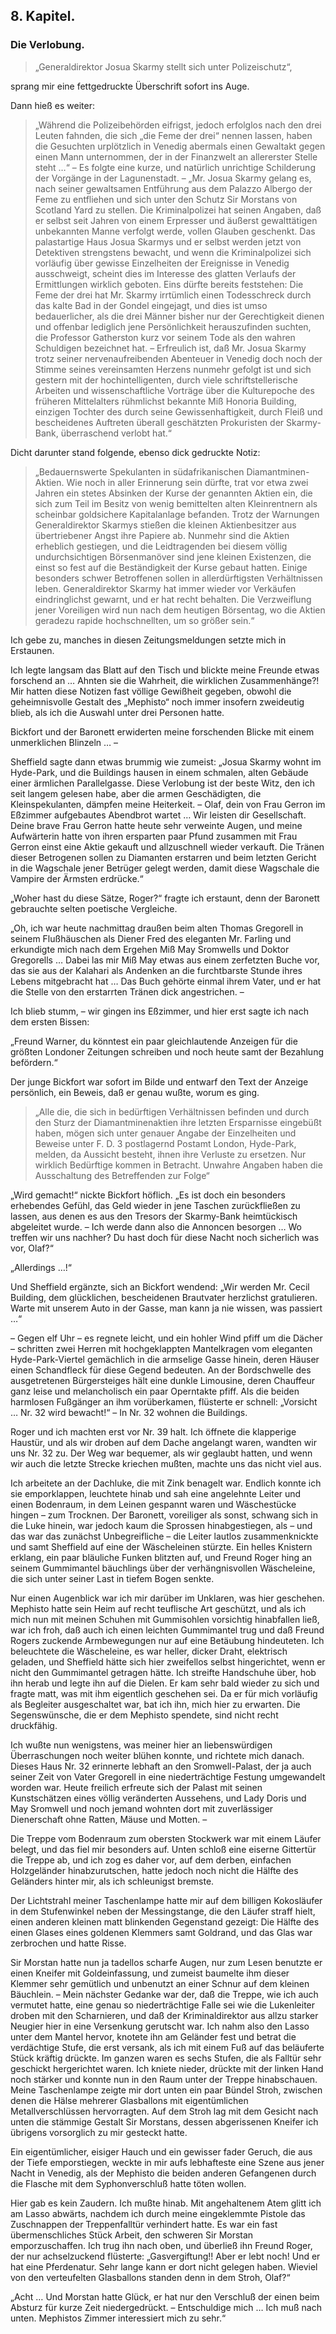 <h2>8. Kapitel.</h2>
<h3>Die Verlobung.</h3>

> „Generaldirektor Josua Skarmy stellt sich unter Polizeischutz“,

sprang mir eine fettgedruckte Überschrift sofort ins Auge.

Dann hieß es weiter:

> „Während die Polizeibehörden eifrigst, jedoch erfolglos nach den drei Leuten
> fahnden, die sich „die Feme der drei“ nennen lassen, haben die Gesuchten
> urplötzlich in Venedig abermals einen Gewaltakt gegen einen Mann unternommen,
> der in der Finanzwelt an allererster Stelle steht …“ – Es folgte eine kurze,
> und natürlich unrichtige Schilderung der Vorgänge in der Lagunenstadt. – „Mr.
> Josua Skarmy gelang es, nach seiner gewaltsamen Entführung aus dem Palazzo
> Albergo der Feme zu entfliehen und sich unter den Schutz Sir Morstans von
> Scotland Yard zu stellen. Die Kriminalpolizei hat seinen Angaben, daß er
> selbst seit Jahren von einem Erpresser und äußerst gewalttätigen unbekannten
> Manne verfolgt werde, vollen Glauben geschenkt. Das palastartige Haus Josua
> Skarmys und er selbst werden jetzt von Detektiven strengstens bewacht, und
> wenn die Kriminalpolizei sich vorläufig über gewisse Einzelheiten der
> Ereignisse in Venedig ausschweigt, scheint dies im Interesse des glatten
> Verlaufs der Ermittlungen wirklich geboten. Eins dürfte bereits feststehen:
> Die Feme der drei hat Mr. Skarmy irrtümlich einen Todesschreck durch das
> kalte Bad in der Gondel eingejagt, und dies ist umso bedauerlicher, als die
> drei Männer bisher nur der Gerechtigkeit dienen und offenbar lediglich jene
> Persönlichkeit herauszufinden suchten, die Professor Gatherston kurz vor
> seinem Tode als den wahren Schuldigen bezeichnet hat. – Erfreulich ist, daß
> Mr. Josua Skarmy trotz seiner nervenaufreibenden Abenteuer in Venedig doch
> noch der Stimme seines vereinsamten Herzens nunmehr gefolgt ist und sich
> gestern mit der hochintelligenten, durch viele schriftstellerische Arbeiten
> und wissenschaftliche Vorträge über die Kulturepoche des früheren
> Mittelalters rühmlichst bekannte Miß Honoria Building, einzigen Tochter des
> durch seine Gewissenhaftigkeit, durch Fleiß und bescheidenes Auftreten
> überall geschätzten Prokuristen der Skarmy-Bank, überraschend verlobt hat.“

Dicht darunter stand folgende, ebenso dick gedruckte Notiz:

> „Bedauernswerte Spekulanten in südafrikanischen Diamantminen-Aktien. Wie noch
> in aller Erinnerung sein dürfte, trat vor etwa zwei Jahren ein stetes
> Absinken der Kurse der genannten Aktien ein, die sich zum Teil im Besitz von
> wenig bemittelten alten Kleinrentnern als scheinbar goldsichere Kapitalanlage
> befanden. Trotz der Warnungen Generaldirektor Skarmys stießen die kleinen
> Aktienbesitzer aus übertriebener Angst ihre Papiere ab. Nunmehr sind die
> Aktien erheblich gestiegen, und die Leidtragenden bei diesem völlig
> undurchsichtigen Börsenmanöver sind jene kleinen Existenzen, die einst so
> fest auf die Beständigkeit der Kurse gebaut hatten. Einige besonders schwer
> Betroffenen sollen in allerdürftigsten Verhältnissen leben. Generaldirektor
> Skarmy hat immer wieder vor Verkäufen eindringlichst gewarnt, und er hat
> recht behalten. Die Verzweiflung jener Voreiligen wird nun nach dem heutigen
> Börsentag, wo die Aktien geradezu rapide hochschnellten, um so größer sein.“

Ich gebe zu, manches in diesen Zeitungsmeldungen setzte mich in Erstaunen.

Ich legte langsam das Blatt auf den Tisch und blickte meine Freunde etwas
forschend an … Ahnten sie die Wahrheit, die wirklichen Zusammenhänge?! Mir
hatten diese Notizen fast völlige Gewißheit gegeben, obwohl die geheimnisvolle
Gestalt des „Mephisto“ noch immer insofern zweideutig blieb, als ich die
Auswahl unter drei Personen hatte.

Bickfort und der Baronett erwiderten meine forschenden Blicke mit einem
unmerklichen Blinzeln … –

Sheffield sagte dann etwas brummig wie zumeist: „Josua Skarmy wohnt im
Hyde-Park, und die Buildings hausen in einem schmalen, alten Gebäude einer
ärmlichen Parallelgasse. Diese Verlobung ist der beste Witz, den ich seit
langem gelesen habe, aber die armen Geschädigten, die Kleinspekulanten, dämpfen
meine Heiterkeit. – Olaf, dein von Frau Gerron im Eßzimmer aufgebautes
Abendbrot wartet … Wir leisten dir Gesellschaft. Deine brave Frau Gerron hatte
heute sehr verweinte Augen, und meine Aufwärterin hatte von ihren ersparten
paar Pfund zusammen mit Frau Gerron einst eine Aktie gekauft und allzuschnell
wieder verkauft. Die Tränen dieser Betrogenen sollen zu Diamanten erstarren und
beim letzten Gericht in die Wagschale jener Betrüger gelegt werden, damit diese
Wagschale die Vampire der Ärmsten erdrücke.“

„Woher hast du diese Sätze, Roger?“ fragte ich erstaunt, denn der Baronett
gebrauchte selten poetische Vergleiche.

„Oh, ich war heute nachmittag draußen beim alten Thomas Gregorell in seinem
Flußhäuschen als Diener Fred des eleganten Mr. Farling und erkundigte mich nach
dem Ergehen Miß May Sromwells und Doktor Gregorells … Dabei las mir Miß May
etwas aus einem zerfetzten Buche vor, das sie aus der Kalahari als Andenken an
die furchtbarste Stunde ihres Lebens mitgebracht hat … Das Buch gehörte einmal
ihrem Vater, und er hat die Stelle von den erstarrten Tränen dick angestrichen.
–

Ich blieb stumm, – wir gingen ins Eßzimmer, und hier erst sagte ich nach dem
ersten Bissen:

„Freund Warner, du könntest ein paar gleichlautende Anzeigen für die größten
Londoner Zeitungen schreiben und noch heute samt der Bezahlung befördern.“

Der junge Bickfort war sofort im Bilde und entwarf den Text der Anzeige
persönlich, ein Beweis, daß er genau wußte, worum es ging.

> „Alle die, die sich in bedürftigen Verhältnissen befinden und durch den Sturz
> der Diamantminenaktien ihre letzten Ersparnisse eingebüßt haben, mögen sich
> unter genauer Angabe der Einzelheiten und Beweise unter F. D. 3 postlagernd
> Postamt London, Hyde-Park, melden, da Aussicht besteht, ihnen ihre Verluste
> zu ersetzen. Nur wirklich Bedürftige kommen in Betracht. Unwahre Angaben
> haben die Ausschaltung des Betreffenden zur Folge“

„Wird gemacht!“ nickte Bickfort höflich. „Es ist doch ein besonders erhebendes
Gefühl, das Geld wieder in jene Taschen zurückfließen zu lassen, aus denen es
aus den Tresors der Skarmy-Bank heimtückisch abgeleitet wurde. – Ich werde dann
also die Annoncen besorgen … Wo treffen wir uns nachher? Du hast doch für diese
Nacht noch sicherlich was vor, Olaf?“

„Allerdings …!“

Und Sheffield ergänzte, sich an Bickfort wendend: „Wir werden Mr. Cecil
Building, dem glücklichen, bescheidenen Brautvater herzlichst gratulieren.
Warte mit unserem Auto in der Gasse, man kann ja nie wissen, was passiert …“

– Gegen elf Uhr – es regnete leicht, und ein hohler Wind pfiff um die Dächer –
schritten zwei Herren mit hochgeklappten Mantelkragen vom eleganten
Hyde-Park-Viertel gemächlich in die armselige Gasse hinein, deren Häuser einen
Schandfleck für diese Gegend bedeuten. An der Bordschwelle des ausgetretenen
Bürgersteiges hält eine dunkle Limousine, deren Chauffeur ganz leise und
melancholisch ein paar Operntakte pfiff. Als die beiden harmlosen Fußgänger an
ihm vorüberkamen, flüsterte er schnell: „Vorsicht … Nr. 32 wird bewacht!“ – In
Nr. 32 wohnen die Buildings.

Roger und ich machten erst vor Nr. 39 halt. Ich öffnete die klapperige Haustür,
und als wir droben auf dem Dache angelangt waren, wandten wir uns Nr. 32 zu.
Der Weg war bequemer, als wir geglaubt hatten, und wenn wir auch die letzte
Strecke kriechen mußten, machte uns das nicht viel aus.

Ich arbeitete an der Dachluke, die mit Zink benagelt war. Endlich konnte ich
sie emporklappen, leuchtete hinab und sah eine angelehnte Leiter und einen
Bodenraum, in dem Leinen gespannt waren und Wäschestücke hingen – zum Trocknen.
Der Baronett, voreiliger als sonst, schwang sich in die Luke hinein, war jedoch
kaum die Sprossen hinabgestiegen, als – und das war das zunächst Unbegreifliche
– die Leiter lautlos zusammenknickte und samt Sheffield auf eine der
Wäscheleinen stürzte. Ein helles Knistern erklang, ein paar bläuliche Funken
blitzten auf, und Freund Roger hing an seinem Gummimantel bäuchlings über der
verhängnisvollen Wäscheleine, die sich unter seiner Last in tiefem Bogen
senkte.

Nur einen Augenblick war ich mir darüber im Unklaren, was hier geschehen.
Mephisto hatte sein Heim auf recht teuflische Art geschützt, und als ich mich
nun mit meinen Schuhen mit Gummisohlen vorsichtig hinabfallen ließ, war ich
froh, daß auch ich einen leichten Gummimantel trug und daß Freund Rogers
zuckende Armbewegungen nur auf eine Betäubung hindeuteten. Ich beleuchtete die
Wäscheleine, es war heller, dicker Draht, elektrisch geladen, und Sheffield
hätte sich hier zweifellos selbst hingerichtet, wenn er nicht den Gummimantel
getragen hätte. Ich streifte Handschuhe über, hob ihn herab und legte ihn auf
die Dielen. Er kam sehr bald wieder zu sich und fragte matt, was mit ihm
eigentlich geschehen sei. Da er für mich vorläufig als Begleiter ausgeschaltet
war, bat ich ihn, mich hier zu erwarten. Die Segenswünsche, die er dem Mephisto
spendete, sind nicht recht druckfähig.

Ich wußte nun wenigstens, was meiner hier an liebenswürdigen Überraschungen
noch weiter blühen konnte, und richtete mich danach. Dieses Haus Nr. 32
erinnerte lebhaft an den Sromwell-Palast, der ja auch seiner Zeit von Vater
Gregorell in eine niederträchtige Festung umgewandelt worden war. Heute
freilich erfreute sich der Palast mit seinen Kunstschätzen eines völlig
veränderten Aussehens, und Lady Doris und May Sromwell und noch jemand wohnten
dort mit zuverlässiger Dienerschaft ohne Ratten, Mäuse und Motten. –

Die Treppe vom Bodenraum zum obersten Stockwerk war mit einem Läufer belegt,
und das fiel mir besonders auf. Unten schloß eine eiserne Gittertür die Treppe
ab, und ich zog es daher vor, auf dem derben, einfachen Holzgeländer
hinabzurutschen, hatte jedoch noch nicht die Hälfte des Geländers hinter mir,
als ich schleunigst bremste.

Der Lichtstrahl meiner Taschenlampe hatte mir auf dem billigen Kokosläufer in
dem Stufenwinkel neben der Messingstange, die den Läufer straff hielt, einen
anderen kleinen matt blinkenden Gegenstand gezeigt: Die Hälfte des einen Glases
eines goldenen Klemmers samt Goldrand, und das Glas war zerbrochen und hatte
Risse.

Sir Morstan hatte nun ja tadellos scharfe Augen, nur zum Lesen benutzte er
einen Kneifer mit Goldeinfassung, und zumeist baumelte ihm dieser Klemmer sehr
gemütlich und unbenutzt an einer Schnur auf dem kleinen Bäuchlein. – Mein
nächster Gedanke war der, daß die Treppe, wie ich auch vermutet hatte, eine
genau so niederträchtige Falle sei wie die Lukenleiter droben mit den
Scharnieren, und daß der Kriminaldirektor aus allzu starker Neugier hier in
eine Versenkung gerutscht war. Ich nahm also den Lasso unter dem Mantel hervor,
knotete ihn am Geländer fest und betrat die verdächtige Stufe, die erst
versank, als ich mit einem Fuß auf das beläuferte Stück kräftig drückte. Im
ganzen waren es sechs Stufen, die als Falltür sehr geschickt hergerichtet
waren. Ich kniete nieder, drückte mit der linken Hand noch stärker und konnte
nun in den Raum unter der Treppe hinabschauen. Meine Taschenlampe zeigte mir
dort unten ein paar Bündel Stroh, zwischen denen die Hälse mehrerer Glasballons
mit eigentümlichen Metallverschlüssen hervorragten. Auf dem Stroh lag mit dem
Gesicht nach unten die stämmige Gestalt Sir Morstans, dessen abgerissenen
Kneifer ich übrigens vorsorglich zu mir gesteckt hatte.

Ein eigentümlicher, eisiger Hauch und ein gewisser fader Geruch, die aus der
Tiefe emporstiegen, weckte in mir aufs lebhafteste eine Szene aus jener Nacht
in Venedig, als der Mephisto die beiden anderen Gefangenen durch die Flasche
mit dem Syphonverschluß hatte töten wollen.

Hier gab es kein Zaudern. Ich mußte hinab. Mit angehaltenem Atem glitt ich am
Lasso abwärts, nachdem ich durch meine eingeklemmte Pistole das Zuschnappen der
Treppenfalltür verhindert hatte. Es war ein fast übermenschliches Stück Arbeit,
den schweren Sir Morstan emporzuschaffen. Ich trug ihn nach oben, und überließ
ihn Freund Roger, der nur achselzuckend flüsterte: „Gasvergiftung!! Aber er
lebt noch! Und er hat eine Pferdenatur. Sehr lange kann er dort nicht gelegen
haben. Wieviel von den verteufelten Glasballons standen denn in dem Stroh,
Olaf?“

„Acht … Und Morstan hatte Glück, er hat nur den Verschluß der einen beim
Absturz für kurze Zeit niedergedrückt. – Entschuldige mich … Ich muß nach
unten. Mephistos Zimmer interessiert mich zu sehr.“

